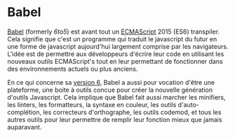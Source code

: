 # Babel

[Babel](https://babeljs.io/) (formerly *6to5*) est avant tout un [ECMAScript](ECMASCRIPT.md) 2015 (ES6) transpiler. Cela signifie que c'est un programme qui traduit le javascript du futur en une forme de javascript aujourd'hui largement comprise par les navigateurs. L'idée est de permettre aux développeurs d'écrire leur code en utilisant les nouveaux outils ECMAScript's tout en leur permettant de fonctionner dans des environnements actuels ou plus anciens.

En ce qui concerne sa [version 6](http://babeljs.io/blog/2015/10/29/6.0.0/), Babel a aussi pour vocation d'être une plateforme, une boite à outils concue pour créer la nouvelle génération d'outils Javascript. Cela implique que Babel fait aussi marcher les minifiers, les linters, les formatteurs, la syntaxe en couleur, les outils d'auto-complétion, les correcteurs d'orthographe, les outils codemod, et tous les autres outils pour leur permettre de remplir leur fonction mieux que jamais auparavant.
